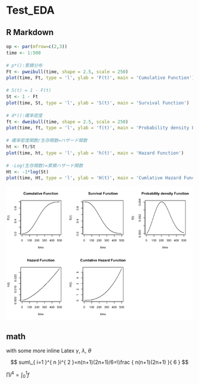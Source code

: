 Test\_EDA
================

## R Markdown

``` r
op <- par(mfrow=c(2,3))
time <- 1:500

# p*():累積分布
Ft <- pweibull(time, shape = 2.5, scale = 250)
plot(time, Ft, type = 'l', ylab = 'F(t)', main = 'Cumulative Function')

# S(t) = 1 - F(t)
St <- 1 - Ft
plot(time, St, type = 'l', ylab = 'S(t)', main = 'Survival Function')

# d*():確率密度
ft <- dweibull(time, shape = 2.5, scale = 250)
plot(time, ft, type = 'l', ylab = 'f(t)', main = 'Probability density Function')

# 確率密度関数/生存関数=ハザード関数
ht <- ft/St
plot(time, ht, type = 'l', ylab = 'h(t)', main = 'Hazard Function')

# -Log(生存関数)=累積ハザード関数
Ht <- -1*log(St)
plot(time, Ht, type = 'l', ylab = 'H(t)', main = 'Cumlative Hazard Function')
```

![](test_files/figure-gfm/cars-1.png)<!-- -->

## math

with some more inline Latex *γ*, *λ*, *θ*

$$
sum\_{ i=1 }^{ n }i^{ 2 }=n(n+1)(2n+1)/6=\\frac { n(n+1)(2n+1) }{ 6 } 
$$

∏*i*<sup>4</sup> = ∫<sub>0</sub><sup>1</sup>*f*
